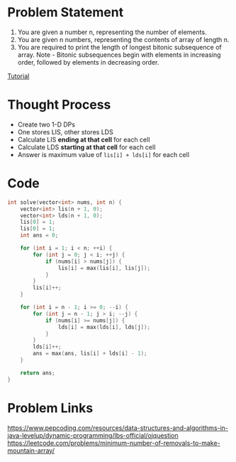 # Problem Statement

1. You are given a number n, representing the number of elements.
2. You are given n numbers, representing the contents of array of length n.
3. You are required to print the length of longest bitonic subsequence of array.
Note - Bitonic subsequences begin with elements in increasing order, followed by elements in decreasing order.

[Tutorial](https://www.youtube.com/watch?v=jdfpGSSyN2I&list=PL-Jc9J83PIiEZvXCn-c5UIBvfT8dA-8EG&index=3)

# Thought Process

- Create two 1-D DPs
- One stores LIS, other stores LDS
- Calculate LIS **ending at that cell** for each cell
- Calculate LDS **starting at that cell** for each cell
- Answer is maximum value of `lis[i] + lds[i]` for each cell

# Code

```cpp
int solve(vector<int> nums, int n) {
    vector<int> lis(n + 1, 0);
    vector<int> lds(n + 1, 0);
    lis[0] = 1;
    lis[0] = 1;
    int ans = 0;

    for (int i = 1; i < n; ++i) {
        for (int j = 0; j < i; ++j) {
            if (nums[i] > nums[j]) {
                lis[i] = max(lis[i], lis[j]);
            }
        }
        lis[i]++;
    }

    for (int i = n - 1; i >= 0; --i) {
        for (int j = n - 1; j > i; --j) {
            if (nums[i] >= nums[j]) {
                lds[i] = max(lds[i], lds[j]);
            }
        }
        lds[i]++;
        ans = max(ans, lis[i] + lds[i] - 1);
    }

    return ans;
}

```

# Problem Links
https://www.pepcoding.com/resources/data-structures-and-algorithms-in-java-levelup/dynamic-programming/lbs-official/ojquestion
https://leetcode.com/problems/minimum-number-of-removals-to-make-mountain-array/